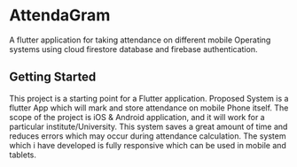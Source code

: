 # AttendaGram

A flutter application for taking attendance on different mobile Operating systems using cloud firestore database and firebase authentication.

## Getting Started

This project is a starting point for a Flutter application.
Proposed System is a flutter App which will mark and store attendance on mobile Phone itself.
The scope of the project is iOS & Android application, and it will work for a particular institute/University.
This system saves a great amount of time and reduces errors which may occur during attendance calculation. The system which i have developed is fully responsive which can be used in mobile and tablets.



